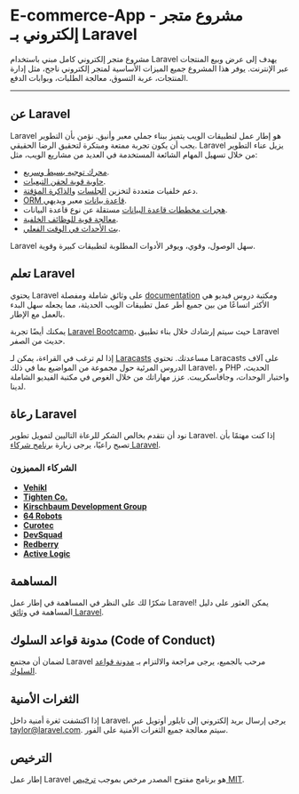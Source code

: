 # E-commerce-App - مشروع متجر إلكتروني بـ Laravel

مشروع متجر إلكتروني كامل مبني باستخدام Laravel يهدف إلى عرض وبيع المنتجات عبر الإنترنت. يوفر هذا المشروع جميع الميزات الأساسية لمتجر إلكتروني ناجح، مثل إدارة المنتجات، عربة التسوق، معالجة الطلبات، وبوابات الدفع.

---

## عن Laravel

Laravel هو إطار عمل لتطبيقات الويب يتميز ببناء جملي معبر وأنيق. نؤمن بأن التطوير يجب أن يكون تجربة ممتعة ومبتكرة لتحقيق الرضا الحقيقي. Laravel يزيل عناء التطوير من خلال تسهيل المهام الشائعة المستخدمة في العديد من مشاريع الويب، مثل:

- [محرك توجيه بسيط وسريع](https://laravel.com/docs/routing).
- [حاوية قوية لحقن التبعيات](https://laravel.com/docs/container).
- دعم خلفيات متعددة لتخزين [الجلسات](https://laravel.com/docs/session) و[الذاكرة المؤقتة](https://laravel.com/docs/cache).
- [ORM قاعدة بيانات](https://laravel.com/docs/eloquent) معبر وبديهي.
- [هجرات مخططات قاعدة البيانات](https://laravel.com/docs/migrations) مستقلة عن نوع قاعدة البيانات.
- [معالجة قوية للوظائف الخلفية](https://laravel.com/docs/queues).
- [بث الأحداث في الوقت الفعلي](https://laravel.com/docs/broadcasting).

Laravel سهل الوصول، وقوي، ويوفر الأدوات المطلوبة لتطبيقات كبيرة وقوية.

## تعلم Laravel

يحتوي Laravel على وثائق شاملة ومفصلة [documentation](https://laravel.com/docs) ومكتبة دروس فيديو هي الأكثر اتساعًا من بين جميع أطر عمل تطبيقات الويب الحديثة، مما يجعله سهل البدء بالعمل مع الإطار.

يمكنك أيضًا تجربة [Laravel Bootcamp](https://bootcamp.laravel.com)، حيث سيتم إرشادك خلال بناء تطبيق Laravel حديث من الصفر.

إذا لم ترغب في القراءة، يمكن لـ [Laracasts](https://laracasts.com) مساعدتك. تحتوي Laracasts على آلاف الدروس المرئية حول مجموعة من المواضيع بما في ذلك Laravel، و PHP الحديث، واختبار الوحدات، وجافاسكريبت. عزز مهاراتك من خلال الغوص في مكتبة الفيديو الشاملة لدينا.

## رعاة Laravel

نود أن نتقدم بخالص الشكر للرعاة التاليين لتمويل تطوير Laravel. إذا كنت مهتمًا بأن تصبح راعيًا، يرجى زيارة [برنامج شركاء Laravel](https://partners.laravel.com).

### الشركاء المميزون

- **[Vehikl](https://vehikl.com/)**
- **[Tighten Co.](https://tighten.co)**
- **[Kirschbaum Development Group](https://kirschbaumdevelopment.com)**
- **[64 Robots](https://64robots.com)**
- **[Curotec](https://www.curotec.com/services/technologies/laravel/)**
- **[DevSquad](https://devsquad.com/hire-laravel-developers)**
- **[Redberry](https://redberry.international/laravel-development/)**
- **[Active Logic](https://activelogic.com)**

## المساهمة

شكرًا لك على النظر في المساهمة في إطار عمل Laravel! يمكن العثور على دليل المساهمة في [وثائق Laravel](https://laravel.com/docs/contributions).

## مدونة قواعد السلوك (Code of Conduct)

لضمان أن مجتمع Laravel مرحب بالجميع، يرجى مراجعة والالتزام بـ [مدونة قواعد السلوك](https://laravel.com/docs/contributions#code-of-conduct).

## الثغرات الأمنية

إذا اكتشفت ثغرة أمنية داخل Laravel، يرجى إرسال بريد إلكتروني إلى تايلور أوتويل عبر [taylor@laravel.com](mailto:taylor@laravel.com). سيتم معالجة جميع الثغرات الأمنية على الفور.

## الترخيص

إطار عمل Laravel هو برنامج مفتوح المصدر مرخص بموجب [ترخيص MIT](https://opensource.org/licenses/MIT).